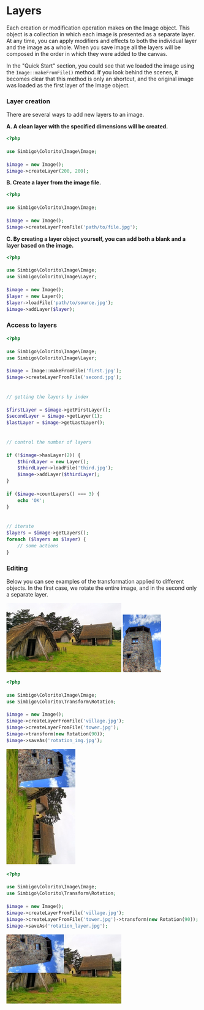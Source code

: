 # Layers

Each creation or modification operation makes on the Image object. This object is a collection in which each image is presented as a separate layer. At any time, you can apply modifiers and effects to both the individual layer and the image as a whole. When you save image all the layers will be composed in the order in which they were added to the canvas.

In the "Quick Start" section, you could see that we loaded the image using the ```Image::makeFromFile()``` method. If you look behind the scenes, it becomes clear that this method is only an shortcut, and the original image was loaded as the first layer of the Image object.


### Layer creation

There are several ways to add new layers to an image.

**A. A clean layer with the specified dimensions will be created.**

```php
<?php

use Simbigo\Colorito\Image\Image;

$image = new Image();
$image->createLayer(200, 200);
```

**B. Create a layer from the image file.**

```php
<?php

use Simbigo\Colorito\Image\Image;

$image = new Image();
$image->createLayerFromFile('path/to/file.jpg');
```

**C. By creating a layer object yourself, you can add both a blank and a layer based on the image.**

```php
<?php

use Simbigo\Colorito\Image\Image;
use Simbigo\Colorito\Image\Layer;

$image = new Image();
$layer = new Layer();
$layer->loadFile('path/to/source.jpg');
$image->addLayer($layer);
```


### Access to layers

```php
<?php

use Simbigo\Colorito\Image\Image;
use Simbigo\Colorito\Image\Layer;

$image = Image::makeFromFile('first.jpg');
$image->createLayerFromFile('second.jpg');


// getting the layers by index

$firstLayer = $image->getFirstLayer();
$secondLayer = $image->getLayer(1);
$lastLayer = $image->getLastLayer();


// control the number of layers

if (!$image->hasLayer(2)) {
    $thirdLayer = new Layer();
    $thirdLayer->loadFile('third.jpg');
    $image->addLayer($thirdLayer);
}

if ($image->countLayers() === 3) {
    echo 'OK';
}


// iterate
$layers = $image->getLayers();
foreach ($layers as $layer) {
    // some actions
}
```


### Editing

Below you can see examples of the transformation applied to different objects. In the first case, we rotate the entire image, and in the second only a separate layer.

![village.jpg](/assets/resources/colorito/village.jpg)
![tower.jpg](/assets/resources/colorito/tower.jpg)

```php
<?php

use Simbigo\Colorito\Image\Image;
use Simbigo\Colorito\Transform\Rotation;

$image = new Image();
$image->createLayerFromFile('village.jpg');
$image->createLayerFromFile('tower.jpg');
$image->transform(new Rotation(90));
$image->saveAs('rotation_img.jpg');
```

![village.jpg](/assets/resources/colorito/basic/rotation_img.jpg)

```php
<?php

use Simbigo\Colorito\Image\Image;
use Simbigo\Colorito\Transform\Rotation;

$image = new Image();
$image->createLayerFromFile('village.jpg');
$image->createLayerFromFile('tower.jpg')->transform(new Rotation(90));
$image->saveAs('rotation_layer.jpg');
```

![village.jpg](/assets/resources/colorito/basic/rotation_layer.jpg)
